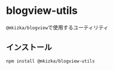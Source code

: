 # blogview-utils

`@mkizka/blogview`で使用するユーティリティ

## インストール

```
npm install @mkizka/blogview-utils
```

